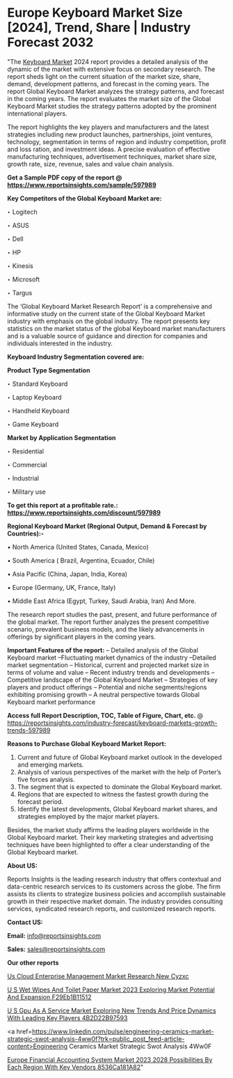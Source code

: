 # Europe Keyboard Market Size [2024], Trend, Share | Industry Forecast 2032

"The <a href=https://www.reportsinsights.com/sample/597989>Keyboard Market</a> 2024 report provides a detailed analysis of the dynamic of the market with extensive focus on secondary research. The report sheds light on the current situation of the market size, share, demand, development patterns, and forecast in the coming years. The report Global Keyboard Market analyzes the strategy patterns, and forecast in the coming years. The report evaluates the market size of the Global Keyboard Market studies the strategy patterns adopted by the prominent international players.

The report highlights the key players and manufacturers and the latest strategies including new product launches, partnerships, joint ventures, technology, segmentation in terms of region and industry competition, profit and loss ration, and investment ideas. A precise evaluation of effective manufacturing techniques, advertisement techniques, market share size, growth rate, size, revenue, sales and value chain analysis.

<strong>Get a Sample PDF copy of the report @ <a href=https://www.reportsinsights.com/sample/597989 style=color:#0000ff;>https://www.reportsinsights.com/sample/597989</a></strong>

<strong>Key Competitors of the Global Keyboard Market are:</strong>

‣ Logitech


‣ ASUS


‣ Dell


‣ HP


‣ Kinesis


‣ Microsoft


‣ Targus

The ‘Global Keyboard Market Research Report’ is a comprehensive and informative study on the current state of the Global Keyboard Market industry with emphasis on the global industry. The report presents key statistics on the market status of the global Keyboard market manufacturers and is a valuable source of guidance and direction for companies and individuals interested in the industry.

<strong>Keyboard Industry Segmentation covered are:</strong>

<strong>Product Type Segmentation</strong>

‣    Standard Keyboard


‣ Laptop Keyboard


‣ Handheld Keyboard


‣ Game Keyboard

<strong>Market by Application Segmentation</strong>

‣   Residential


‣ Commercial


‣ Industrial


‣ Military use

<strong>To get this report at a profitable rate.: <a href=https://www.reportsinsights.com/discount/597989 style=color:#0000ff;>https://www.reportsinsights.com/discount/597989</a></strong>

<strong>Regional Keyboard Market (Regional Output, Demand &amp; Forecast by Countries):-</strong>

• North America (United States, Canada, Mexico)

• South America ( Brazil, Argentina, Ecuador, Chile)

• Asia Pacific (China, Japan, India, Korea)

• Europe (Germany, UK, France, Italy)

• Middle East Africa (Egypt, Turkey, Saudi Arabia, Iran) And More.

The research report studies the past, present, and future performance of the global market. The report further analyzes the present competitive scenario, prevalent business models, and the likely advancements in offerings by significant players in the coming years.

<strong>Important Features of the report:</strong>
– Detailed analysis of the Global Keyboard market
–Fluctuating market dynamics of the industry
–Detailed market segmentation
– Historical, current and projected market size in terms of volume and value
– Recent industry trends and developments
– Competitive landscape of the Global Keyboard Market
– Strategies of key players and product offerings
– Potential and niche segments/regions exhibiting promising growth
– A neutral perspective towards Global Keyboard market performance

<strong>Access full Report Description, TOC, Table of Figure, Chart, etc. </strong>@   <a href=https://reportsinsights.com/industry-forecast/keyboard-markets-growth-trends-597989 style=color:#0000ff;>https://reportsinsights.com/industry-forecast/keyboard-markets-growth-trends-597989</a>

<strong>Reasons to Purchase Global Keyboard Market Report:</strong>
1. Current and future of Global Keyboard market outlook in the developed and emerging markets.
2. Analysis of various perspectives of the market with the help of Porter’s five forces analysis.
3. The segment that is expected to dominate the Global Keyboard market.
4. Regions that are expected to witness the fastest growth during the forecast period.
5. Identify the latest developments, Global Keyboard market shares, and strategies employed by the major market players.

Besides, the market study affirms the leading players worldwide in the Global Keyboard market. Their key marketing strategies and advertising techniques have been highlighted to offer a clear understanding of the Global Keyboard market.

<strong><strong>About US</strong>:</strong>

Reports Insights is the leading research industry that offers contextual and data-centric research services to its customers across the globe. The firm assists its clients to strategize business policies and accomplish sustainable growth in their respective market domain. The industry provides consulting services, syndicated research reports, and customized research reports.

<strong>Contact US:</strong>

<p class=><b>Email:</b> <a href=mailto:info@reportsinsights.com>info@reportsinsights.com</a></p>
<p class=><b>Sales:</b> <a href=mailto:sales@reportsinsights.com>sales@reportsinsights.com</a></p>

<strong>Our other reports</strong>

<a href=https://www.linkedin.com/pulse/us-cloud-enterprise-management-market-research-new-cyzxc/>Us Cloud Enterprise Management Market Research New Cyzxc</a>

<a href=https://medium.com/@jadhaosuchit578/u-s-wet-wipes-and-toilet-paper-market-2023-exploring-market-potential-and-expansion-f29eb1b11512>U S Wet Wipes And Toilet Paper Market 2023 Exploring Market Potential And Expansion F29Eb1B11512</a>

<a href=https://medium.com/@patelamau/u-s-gpu-as-a-service-market-exploring-new-trends-and-price-dynamics-with-leading-key-players-4b2d22b97593>U S Gpu As A Service Market Exploring New Trends And Price Dynamics With Leading Key Players 4B2D22B97593</a>

<a href=https://www.linkedin.com/pulse/engineering-ceramics-market-strategic-swot-analysis-4ww0f?trk=public_post_feed-article-content>Engineering Ceramics Market Strategic Swot Analysis 4Ww0F</a>

<a href=https://medium.com/@reportsinsights23/europe-financial-accounting-system-market-2023-2028-possibilities-by-each-region-with-key-vendors-8536ca181a82>Europe Financial Accounting System Market 2023 2028 Possibilities By Each Region With Key Vendors 8536Ca181A82</a>"
